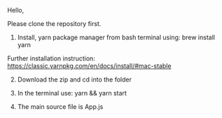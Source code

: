 Hello,

Please clone the repository first. 

1) Install, yarn package manager from bash terminal using: brew install yarn

Further installation instruction: https://classic.yarnpkg.com/en/docs/install/#mac-stable

2) Download the zip and cd into the folder

3) In the terminal use: yarn && yarn start

4) The main source file is App.js

